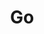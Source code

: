 ---
title: Go
description: 'Go is a statically typed, compiled programming language originally designed at Google. It is similar to C, but with memory safety, garbage collection, and structural typing.'
aliases: ['/languages/go/']
---